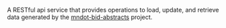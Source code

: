 A RESTful api service that provides operations to load, update, and retrieve data generated by the [mndot-bid-abstracts](https://github.com/depowered/mndot-bid-abstracts) project.